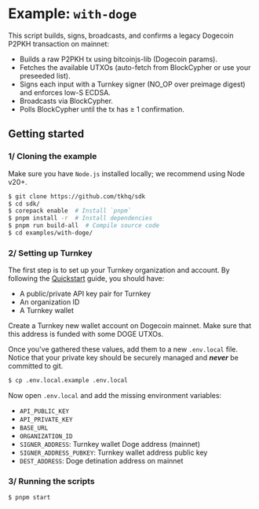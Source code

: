 # Example: `with-doge`

This script builds, signs, broadcasts, and confirms a legacy Dogecoin P2PKH transaction on mainnet:

- Builds a raw P2PKH tx using bitcoinjs-lib (Dogecoin params).
- Fetches the available UTXOs (auto-fetch from BlockCypher or use your preseeded list).
- Signs each input with a Turnkey signer (NO_OP over preimage digest) and enforces low-S ECDSA.
- Broadcasts via BlockCypher.
- Polls BlockCypher until the tx has ≥ 1 confirmation.

## Getting started

### 1/ Cloning the example

Make sure you have `Node.js` installed locally; we recommend using Node v20+.

```bash
$ git clone https://github.com/tkhq/sdk
$ cd sdk/
$ corepack enable  # Install `pnpm`
$ pnpm install -r  # Install dependencies
$ pnpm run build-all  # Compile source code
$ cd examples/with-doge/
```

### 2/ Setting up Turnkey

The first step is to set up your Turnkey organization and account. By following the [Quickstart](https://docs.turnkey.com/getting-started/quickstart) guide, you should have:

- A public/private API key pair for Turnkey
- An organization ID
- A Turnkey wallet

Create a Turnkey new wallet account on Dogecoin mainnet. Make sure that this address is funded with some DOGE UTXOs.

Once you've gathered these values, add them to a new `.env.local` file. Notice that your private key should be securely managed and **_never_** be committed to git.

```bash
$ cp .env.local.example .env.local
```

Now open `.env.local` and add the missing environment variables:

- `API_PUBLIC_KEY`
- `API_PRIVATE_KEY`
- `BASE_URL`
- `ORGANIZATION_ID`
- `SIGNER_ADDRESS`: Turnkey wallet Doge address (mainnet)
- `SIGNER_ADDRESS_PUBKEY`: Turnkey wallet address public key
- `DEST_ADDRESS`: Doge detination address on mainnet

### 3/ Running the scripts

```bash
$ pnpm start
```
